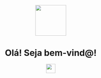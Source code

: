<div align="center">
<img src="https://upload.wikimedia.org/wikipedia/commons/thumb/7/70/Emoji_u1f44b.svg/2048px-Emoji_u1f44b.svg.png" width="100" height="100">
  <h1>
    Olá! Seja bem-vind@!
  </h1>
  
<a href="https://discord.com/users/272774903357505536">
  <img src="https://img.icons8.com/color/452/discord-logo.png" width="30" height="30">
</a>
</div>
